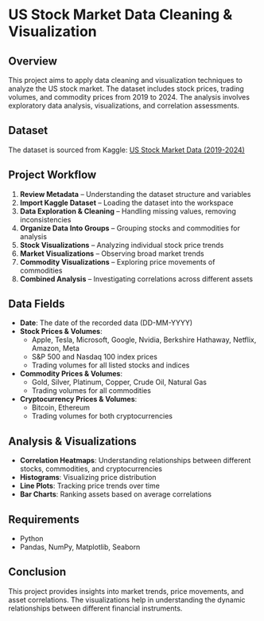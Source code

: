 # US Stock Market Data Cleaning & Visualization

## Overview
This project aims to apply data cleaning and visualization techniques to analyze the US stock market. The dataset includes stock prices, trading volumes, and commodity prices from 2019 to 2024. The analysis involves exploratory data analysis, visualizations, and correlation assessments.

## Dataset
The dataset is sourced from Kaggle: [US Stock Market Data (2019-2024)](https://www.kaggle.com/datasets/saketk511/2019-2024-us-stock-market-data)

## Project Workflow
1. **Review Metadata** – Understanding the dataset structure and variables
2. **Import Kaggle Dataset** – Loading the dataset into the workspace
3. **Data Exploration & Cleaning** – Handling missing values, removing inconsistencies
4. **Organize Data Into Groups** – Grouping stocks and commodities for analysis
5. **Stock Visualizations** – Analyzing individual stock price trends
6. **Market Visualizations** – Observing broad market trends
7. **Commodity Visualizations** – Exploring price movements of commodities
8. **Combined Analysis** – Investigating correlations across different assets

## Data Fields
- **Date**: The date of the recorded data (DD-MM-YYYY)
- **Stock Prices & Volumes**:
  - Apple, Tesla, Microsoft, Google, Nvidia, Berkshire Hathaway, Netflix, Amazon, Meta
  - S&P 500 and Nasdaq 100 index prices
  - Trading volumes for all listed stocks and indices
- **Commodity Prices & Volumes**:
  - Gold, Silver, Platinum, Copper, Crude Oil, Natural Gas
  - Trading volumes for all commodities
- **Cryptocurrency Prices & Volumes**:
  - Bitcoin, Ethereum
  - Trading volumes for both cryptocurrencies

## Analysis & Visualizations
- **Correlation Heatmaps**: Understanding relationships between different stocks, commodities, and cryptocurrencies
- **Histograms**: Visualizing price distribution
- **Line Plots**: Tracking price trends over time
- **Bar Charts**: Ranking assets based on average correlations

## Requirements
- Python
- Pandas, NumPy, Matplotlib, Seaborn

## Conclusion
This project provides insights into market trends, price movements, and asset correlations. The visualizations help in understanding the dynamic relationships between different financial instruments.

